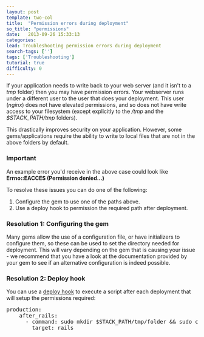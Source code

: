 ```yaml
---
layout: post
template: two-col
title:  "Permission errors during deployment"
so_title: "permissions"
date:   2013-09-26 15:33:13
categories: 
lead: Troubleshooting permission errors during deployment
search-tags: ['']
tags: ['Troubleshooting']
tutorial: true
difficulty: 0
---
```


If your application needs to write back to your web server (and it isn't to a <i>tmp</i> folder) then you may have permission errors.
Your webserver runs under a different user to the user that does your deployment.
This user (*nginx*) does not have elevated permissions, and so does not have write access to your filesystem (except explicitly to the */tmp* and the *$STACK&#95;PATH/tmp* folders).

This drastically improves security on your application. However, some gems/applications require the ability to write to local files that are not in the above folders by default.

<div class="notice">
		<h3>Important</h3>
		<p>An example error you'd receive in the above case could look like <b>Errno::EACCES (Permission denied...)</b></p>
</div>

To resolve these issues you can do one of the following:

<ol class="article-list">
<li>Configure the gem to use one of the paths above.</li>
<li>Use a deploy hook to permission the required path after deployment.</li>
</ol>

<h3>Resolution 1: Configuring the gem</h3>

Many gems allow the use of a configuration file, or have initializers to configure them, so these can be used to set the directory needed for deployment. This will vary depending on the gem that is causing your issue - we recommend that you have a look at the documentation provided by your gem to see if an alternative configuration is indeed possible.

<h3>Resolution 2: Deploy hook</h3>

You can use a [deploy hook](/stack-features/deploy-hooks.html) to execute a script after each deployment that will setup the permissions required:

<pre class="prettyprint">
production:
    after_rails:
      - command: sudo mkdir $STACK_PATH/tmp/folder && sudo chmod 0775 -R $STACK_PATH/tmp/folder
        target: rails
</pre>